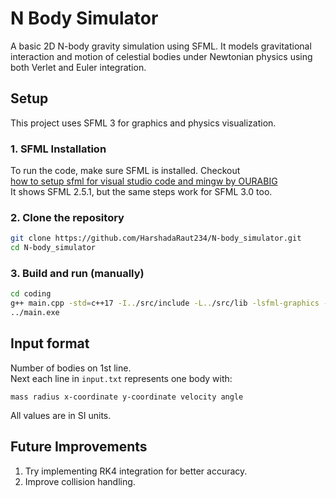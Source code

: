<h1>N Body Simulator</h1>
A basic 2D N-body gravity simulation using SFML. It models gravitational interaction and motion of celestial bodies under Newtonian physics using both Verlet and Euler integration.

## Setup
This project uses SFML 3 for graphics and physics visualization.<br>
### 1. SFML Installation
To run the code, make sure SFML is installed. Checkout<br>
[how to setup sfml for visual studio code and mingw by OURABIG](https://www.youtube.com/watch?v=jKbWBcVPLWQ)<br>
It shows SFML 2.5.1, but the same steps work for SFML 3.0 too.

### 2. Clone the repository
```bash
git clone https://github.com/HarshadaRaut234/N-body_simulator.git
cd N-body_simulator
```
### 3. Build and run (manually)
```bash
cd coding
g++ main.cpp -std=c++17 -I../src/include -L../src/lib -lsfml-graphics -lsfml-window -lsfml-system -o ../main.exe
../main.exe
```
## Input format
Number of bodies on 1st line.<br>
Next each line in `input.txt` represents one body with:

    mass radius x-coordinate y-coordinate velocity angle

All values are in SI units.

## Future Improvements
1. Try implementing RK4 integration for better accuracy.<br>
2. Improve collision handling.
